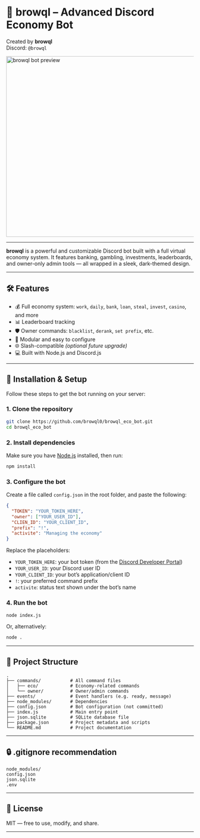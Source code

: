 # 🤖 browql – Advanced Discord Economy Bot

Created by **browql**  
Discord: `@browql`

<img width="919" height="484" alt="browql bot preview" src="https://github.com/user-attachments/assets/57158a09-a61c-4852-a5af-a0c3b1667834" />

---

**browql** is a powerful and customizable Discord bot built with a full virtual economy system. It features banking, gambling, investments, leaderboards, and owner-only admin tools — all wrapped in a sleek, dark-themed design.

---

## 🛠 Features

- 💰 Full economy system: `work`, `daily`, `bank`, `loan`, `steal`, `invest`, `casino`, and more
- 📊 Leaderboard tracking
- 🛡 Owner commands: `blacklist`, `derank`, `set prefix`, etc.
- 🔧 Modular and easy to configure
- 🌐 Slash-compatible *(optional future upgrade)*
- 💻 Built with Node.js and Discord.js

---

## 🚀 Installation & Setup

Follow these steps to get the bot running on your server:

### 1. Clone the repository

```bash
git clone https://github.com/browql0/browql_eco_bot.git
cd browql_eco_bot
```

### 2. Install dependencies

Make sure you have [Node.js](https://nodejs.org) installed, then run:

```bash
npm install
```

### 3. Configure the bot

Create a file called `config.json` in the root folder, and paste the following:

```json
{
  "TOKEN": "YOUR_TOKEN_HERE",
  "owner": ["YOUR_USER_ID"],
  "CLIEN_ID": "YOUR_CLIENT_ID",
  "prefix": "!",
  "activite": "Managing the economy"
}
```

Replace the placeholders:
- `YOUR_TOKEN_HERE`: your bot token (from the [Discord Developer Portal](https://discord.com/developers/applications))
- `YOUR_USER_ID`: your Discord user ID
- `YOUR_CLIENT_ID`: your bot’s application/client ID
- `!`: your preferred command prefix
- `activite`: status text shown under the bot’s name

### 4. Run the bot

```bash
node index.js
```

Or, alternatively:

```bash
node .
```

---

## 📁 Project Structure

```text
.
├── commands/           # All command files
│   ├── eco/            # Economy-related commands
│   └── owner/          # Owner/admin commands
├── events/             # Event handlers (e.g. ready, message)
├── node_modules/       # Dependencies
├── config.json         # Bot configuration (not committed)
├── index.js            # Main entry point
├── json.sqlite         # SQLite database file
├── package.json        # Project metadata and scripts
└── README.md           # Project documentation
```

---

## 🔒 .gitignore recommendation

```gitignore
node_modules/
config.json
json.sqlite
.env
```

---

## 🪪 License

MIT — free to use, modify, and share.

---
